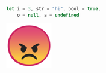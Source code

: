```javascript
let i = 3, str = "hi", bool = true, 
    o = null, a = undefined
```
![](screens/2019-12-26-09-24-31.png)

